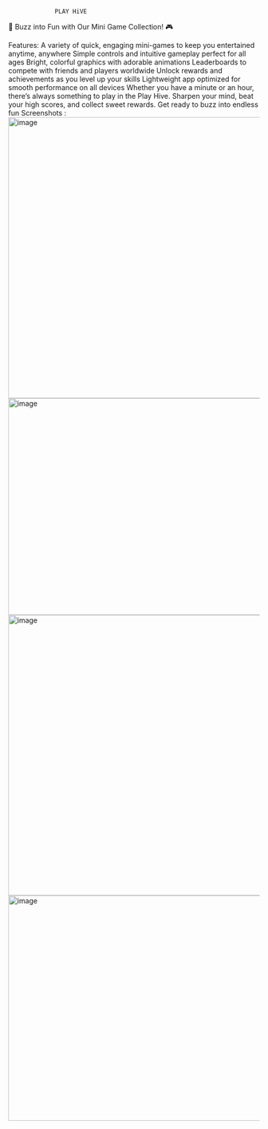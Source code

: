                  PLAY HiVE 
🐝 Buzz into Fun with Our Mini Game Collection! 🎮

Features:
 A variety of quick, engaging mini-games to keep you entertained anytime, anywhere
 Simple controls and intuitive gameplay perfect for all ages
 Bright, colorful graphics with adorable animations
 Leaderboards to compete with friends and players worldwide
 Unlock rewards and achievements as you level up your skills
 Lightweight app optimized for smooth performance on all devices
                      Whether you have a minute or an hour, there’s always something to play in the Play Hive. 
                      Sharpen your mind, beat your high scores, and collect sweet rewards. Get ready to buzz into endless fun
Screenshots :
<img width="1326" height="564" alt="image" src="https://github.com/user-attachments/assets/847e2652-6d92-4e46-aa01-0711a96a69e2" />
<img width="1259" height="435" alt="image" src="https://github.com/user-attachments/assets/f881f401-e685-45d0-9b45-f862b8e137a1" />
<img width="1339" height="563" alt="image" src="https://github.com/user-attachments/assets/4777a019-326c-4cc1-89fe-5824458bc198" />
<img width="731" height="452" alt="image" src="https://github.com/user-attachments/assets/fa898d55-6693-40e5-8f26-1530dda91df8" />



